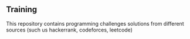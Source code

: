 ## Training

This repository contains programming challenges solutions from different sources (such us hackerrank, codeforces, leetcode)
